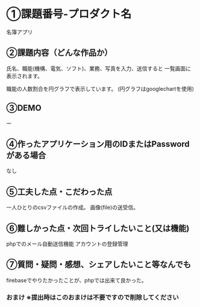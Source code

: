 # ①課題番号-プロダクト名
名簿アプリ

## ②課題内容（どんな作品か）
氏名、職能(機構、電気、ソフト)、業務、写真を入力、送信すると
一覧画面に表示されます。

職能の人数割合を円グラフで表示しています。
(円グラフはgooglechartを使用)

## ③DEMO
ー

## ④作ったアプリケーション用のIDまたはPasswordがある場合
なし

## ⑤工夫した点・こだわった点
一人ひとりのcsvファイルの作成。
画像(file)の送受信。

## ⑥難しかった点・次回トライしたいこと(又は機能)
phpでのメール自動送信機能
アカウントの登録管理

## ⑦質問・疑問・感想、シェアしたいこと等なんでも
firebaseでやりたかったことが、phpでは出来て良かった。


### おまけ ※提出時はこのおまけは不要ですので削除してください
